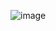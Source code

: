 ![image](https://user-images.githubusercontent.com/104269761/165110573-6b0ac47a-a1ce-4fad-b041-e28500723ae6.png)

